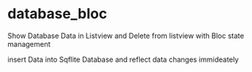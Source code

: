 # database_bloc

Show Database Data in Listview and Delete from listview with Bloc state management

insert Data into Sqflite Database and reflect data changes immideately 
